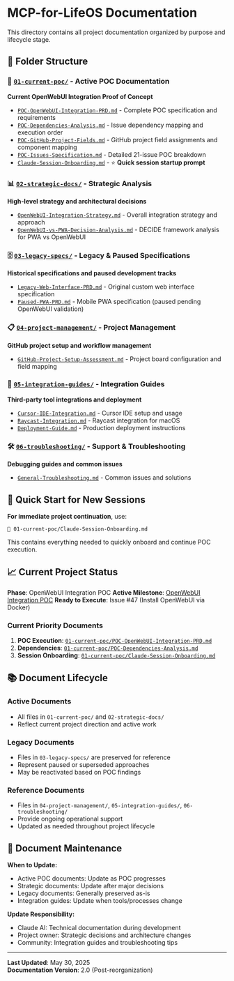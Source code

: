 # MCP-for-LifeOS Documentation

This directory contains all project documentation organized by purpose and lifecycle stage.

## 📁 Folder Structure

### 🎯 [`01-current-poc/`](./01-current-poc/) - Active POC Documentation
**Current OpenWebUI Integration Proof of Concept**
- [`POC-OpenWebUI-Integration-PRD.md`](./01-current-poc/POC-OpenWebUI-Integration-PRD.md) - Complete POC specification and requirements
- [`POC-Dependencies-Analysis.md`](./01-current-poc/POC-Dependencies-Analysis.md) - Issue dependency mapping and execution order
- [`POC-GitHub-Project-Fields.md`](./01-current-poc/POC-GitHub-Project-Fields.md) - GitHub project field assignments and component mapping
- [`POC-Issues-Specification.md`](./01-current-poc/POC-Issues-Specification.md) - Detailed 21-issue POC breakdown
- [`Claude-Session-Onboarding.md`](./01-current-poc/Claude-Session-Onboarding.md) - ⭐ **Quick session startup prompt**

### 📊 [`02-strategic-docs/`](./02-strategic-docs/) - Strategic Analysis
**High-level strategy and architectural decisions**
- [`OpenWebUI-Integration-Strategy.md`](./02-strategic-docs/OpenWebUI-Integration-Strategy.md) - Overall integration strategy and approach
- [`OpenWebUI-vs-PWA-Decision-Analysis.md`](./02-strategic-docs/OpenWebUI-vs-PWA-Decision-Analysis.md) - DECIDE framework analysis for PWA vs OpenWebUI

### 🗄️ [`03-legacy-specs/`](./03-legacy-specs/) - Legacy & Paused Specifications
**Historical specifications and paused development tracks**
- [`Legacy-Web-Interface-PRD.md`](./03-legacy-specs/Legacy-Web-Interface-PRD.md) - Original custom web interface specification
- [`Paused-PWA-PRD.md`](./03-legacy-specs/Paused-PWA-PRD.md) - Mobile PWA specification (paused pending OpenWebUI validation)

### 📋 [`04-project-management/`](./04-project-management/) - Project Management
**GitHub project setup and workflow management**
- [`GitHub-Project-Setup-Assessment.md`](./04-project-management/GitHub-Project-Setup-Assessment.md) - Project board configuration and field mapping

### 🔌 [`05-integration-guides/`](./05-integration-guides/) - Integration Guides
**Third-party tool integrations and deployment**
- [`Cursor-IDE-Integration.md`](./05-integration-guides/Cursor-IDE-Integration.md) - Cursor IDE setup and usage
- [`Raycast-Integration.md`](./05-integration-guides/Raycast-Integration.md) - Raycast integration for macOS
- [`Deployment-Guide.md`](./05-integration-guides/Deployment-Guide.md) - Production deployment instructions

### 🛠️ [`06-troubleshooting/`](./06-troubleshooting/) - Support & Troubleshooting
**Debugging guides and common issues**
- [`General-Troubleshooting.md`](./06-troubleshooting/General-Troubleshooting.md) - Common issues and solutions

## 🚀 Quick Start for New Sessions

**For immediate project continuation**, use:
```
📄 01-current-poc/Claude-Session-Onboarding.md
```
This contains everything needed to quickly onboard and continue POC execution.

## 📈 Current Project Status

**Phase**: OpenWebUI Integration POC
**Active Milestone**: [OpenWebUI Integration POC](https://github.com/shayonpal/mcp-for-lifeos/milestone/2)
**Ready to Execute**: Issue #47 (Install OpenWebUI via Docker)

### Current Priority Documents
1. **POC Execution**: [`01-current-poc/POC-OpenWebUI-Integration-PRD.md`](./01-current-poc/POC-OpenWebUI-Integration-PRD.md)
2. **Dependencies**: [`01-current-poc/POC-Dependencies-Analysis.md`](./01-current-poc/POC-Dependencies-Analysis.md)
3. **Session Onboarding**: [`01-current-poc/Claude-Session-Onboarding.md`](./01-current-poc/Claude-Session-Onboarding.md)

## 📚 Document Lifecycle

### Active Documents
- All files in `01-current-poc/` and `02-strategic-docs/`
- Reflect current project direction and active work

### Legacy Documents  
- Files in `03-legacy-specs/` are preserved for reference
- Represent paused or superseded approaches
- May be reactivated based on POC findings

### Reference Documents
- Files in `04-project-management/`, `05-integration-guides/`, `06-troubleshooting/`
- Provide ongoing operational support
- Updated as needed throughout project lifecycle

## 🔄 Document Maintenance

**When to Update:**
- Active POC documents: Update as POC progresses
- Strategic documents: Update after major decisions
- Legacy documents: Generally preserved as-is
- Integration guides: Update when tools/processes change

**Update Responsibility:**
- Claude AI: Technical documentation during development
- Project owner: Strategic decisions and architecture changes
- Community: Integration guides and troubleshooting tips

---

**Last Updated**: May 30, 2025  
**Documentation Version**: 2.0 (Post-reorganization)